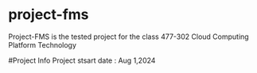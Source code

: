 # project-fms
Project-FMS is the tested project for the class 477-302 Cloud Computing Platform Technology

#Project Info
Project stsart date : Aug 1,2024
